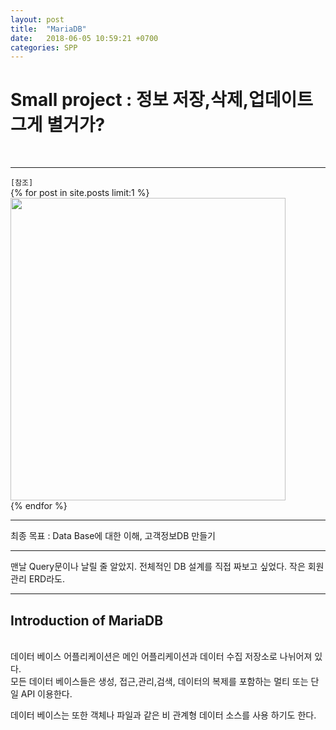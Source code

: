 ```yaml
---
layout: post
title:  "MariaDB"
date:   2018-06-05 10:59:21 +0700
categories: SPP
---
```

<h1> Small project : 정보 저장,삭제,업데이트 그게 별거가?</h1> <br>

---
`[참조]` <br>
{% for post in site.posts limit:1 %}
<img src="https://paypulse.github.io/assets/images/mariaDB.png" width="440" height="484"/>  
{% endfor %}
<br>

---
<div class="redFont"> 최종 목표 : Data Base에 대한 이해, 고객정보DB 만들기 <br>
</div>

---
맨날 Query문이나 날릴 줄 알았지. 전체적인 DB 설계를 직접 짜보고 싶었다. 작은 회원 관리 ERD라도.<br>

---
<h2>Introduction of MariaDB</h2><br>
데이터 베이스 어플리케이션은 메인 어플리케이션과 데이터 수집 저장소로 나뉘어져 있다. <br>
모든 데이터 베이스들은 생성, 접근,관리,검색, 데이터의 복제를 포함하는 멀티 또는 단일 API 이용한다.<br>

데이터 베이스는 또한 객체나 파일과 같은 비 관계형 데이터 소스를 사용 하기도 한다. <br>
